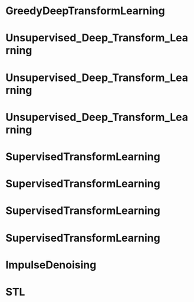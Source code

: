 # GreedyDeepTransformLearning
# Unsupervised_Deep_Transform_Learning
# Unsupervised_Deep_Transform_Learning
# Unsupervised_Deep_Transform_Learning
# SupervisedTransformLearning
# SupervisedTransformLearning
# SupervisedTransformLearning
# SupervisedTransformLearning
# ImpulseDenoising
# STL
